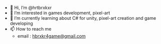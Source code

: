 - 👋 Hi, I’m @hrtbrxkxr
- 👀 I’m interested in games development, pixel-art
- 🌱 I’m currently learning about C# for unity, pixel-art creation and game developing
- 📫 How to reach me 
  - email : hbrxkr4game@gmail.com

<!---
hrtbrxkxr/hrtbrxkxr is a ✨ special ✨ repository because its `README.md` (this file) appears on your GitHub profile.
You can click the Preview link to take a look at your changes.
--->
